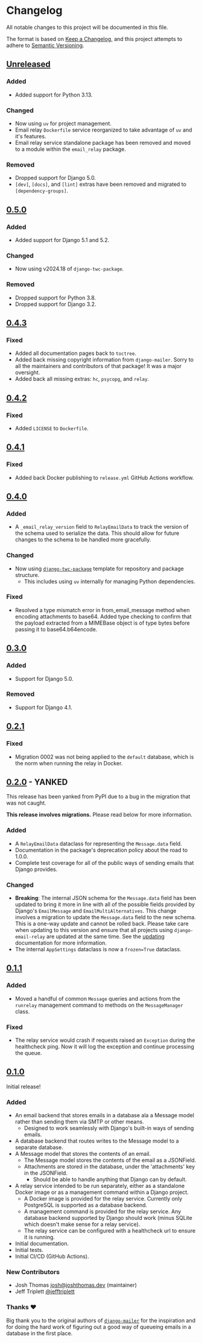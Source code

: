 # Changelog

All notable changes to this project will be documented in this file.

The format is based on [Keep a Changelog](https://keepachangelog.com/en/1.0.0/),
and this project attempts to adhere to [Semantic Versioning](https://semver.org/spec/v2.0.0.html).

<!--
## [${version}]
### Added - for new features
### Changed - for changes in existing functionality
### Deprecated - for soon-to-be removed features
### Removed - for now removed features
### Fixed - for any bug fixes
### Security - in case of vulnerabilities
[${version}]: https://github.com/westerveltco/django-email-relay/releases/tag/v${version}
-->

## [Unreleased]

### Added

- Added support for Python 3.13.

### Changed

- Now using `uv` for project management.
- Email relay `Dockerfile` service reorganized to take advantage of `uv` and it's features.
- Email relay service standalone package has been removed and moved to a module within the `email_relay` package.

### Removed

- Dropped support for Django 5.0.
- `[dev]`, `[docs]`, and `[lint]` extras have been removed and migrated to `[dependency-groups]`.

## [0.5.0]

### Added

- Added support for Django 5.1 and 5.2.

### Changed

- Now using v2024.18 of `django-twc-package`.

### Removed

- Dropped support for Python 3.8.
- Dropped support for Django 3.2.

## [0.4.3]

### Fixed

- Added all documentation pages back to `toctree`.
- Added back missing copyright information from `django-mailer`. Sorry to all the maintainers and contributors of that package! It was a major oversight.
- Added back all missing extras: `hc`, `psycopg`, and `relay`.

## [0.4.2]

### Fixed

- Added `LICENSE` to `Dockerfile`.

## [0.4.1]

### Fixed

- Added back Docker publishing to `release.yml` GitHub Actions workflow.

## [0.4.0]

### Added

- A `_email_relay_version` field to `RelayEmailData` to track the version of the schema used to serialize the data. This should allow for future changes to the schema to be handled more gracefully.

### Changed

- Now using [`django-twc-package`](https://github.com/westerveltco/django-twc-package) template for repository and package structure.
    - This includes using `uv` internally for managing Python dependencies.

### Fixed

- Resolved a type mismatch error in from_email_message method when encoding attachments to base64. Added type checking to confirm that the payload extracted from a MIMEBase object is of type bytes before passing it to base64.b64encode.

## [0.3.0]

### Added

- Support for Django 5.0.

### Removed

- Support for Django 4.1.

## [0.2.1]

### Fixed

- Migration 0002 was not being applied to the `default` database, which is the norm when running the relay in Docker.

## [0.2.0] - **YANKED**

This release has been yanked from PyPI due to a bug in the migration that was not caught.

**This release involves migrations.** Please read below for more information.

### Added

- A `RelayEmailData` dataclass for representing the `Message.data` field.
- Documentation in the package's deprecation policy about the road to 1.0.0.
- Complete test coverage for all of the public ways of sending emails that Django provides.

### Changed

- **Breaking**: The internal JSON schema for the `Message.data` field has been updated to bring it more in line with all of the possible fields provided by Django's `EmailMessage` and `EmailMultiAlternatives`. This change involves a migration to update the `Message.data` field to the new schema. This is a one-way update and cannot be rolled back. Please take care when updating to this version and ensure that all projects using `django-email-relay` are updated at the same time. See the [updating](https://django-email-relay.westervelt.dev/en/latest/updating.html) documentation for more information.
- The internal `AppSettings` dataclass is now a `frozen=True` dataclass.

## [0.1.1]

### Added

- Moved a handful of common `Message` queries and actions from the `runrelay` management command to methods on the `MessageManager` class.

### Fixed

- The relay service would crash if requests raised an `Exception` during the healthcheck ping. Now it will log the exception and continue processing the queue.

## [0.1.0]

Initial release!

### Added

- An email backend that stores emails in a database ala a Message model rather than sending them via SMTP or other means.
    - Designed to work seamlessly with Django's built-in ways of sending emails.
- A database backend that routes writes to the Message model to a separate database.
- A Message model that stores the contents of an email.
    - The Message model stores the contents of the email as a JSONField.
    - Attachments are stored in the database, under the 'attachments' key in the JSONField.
        - Should be able to handle anything that Django can by default.
- A relay service intended to be run separately, either as a standalone Docker image or as a management command within a Django project.
    - A Docker image is provided for the relay service. Currently only PostgreSQL is supported as a database backend.
    - A management command is provided for the relay service. Any database backend supported by Django should work (minus SQLite which doesn't make sense for a relay service).
    - The relay service can be configured with a healthcheck url to ensure it is running.
- Initial documentation.
- Initial tests.
- Initial CI/CD (GitHub Actions).

### New Contributors

- Josh Thomas <josh@joshthomas.dev> (maintainer)
- Jeff Triplett [@jefftriplett](https://github.com/jefftriplett)

### Thanks ❤️

Big thank you to the original authors of [`django-mailer`](https://github.com/pinax/django-mailer) for the inspiration and for doing the hard work of figuring out a good way of queueing emails in a database in the first place.

[unreleased]: https://github.com/westerveltco/django-email-relay/compare/v0.5.0...HEAD
[0.1.0]: https://github.com/westerveltco/django-email-relay/releases/tag/v0.1.0
[0.1.1]: https://github.com/westerveltco/django-email-relay/releases/tag/v0.1.1
[0.2.0]: https://github.com/westerveltco/django-email-relay/releases/tag/v0.2.0
[0.2.1]: https://github.com/westerveltco/django-email-relay/releases/tag/v0.2.1
[0.3.0]: https://github.com/westerveltco/django-email-relay/releases/tag/v0.3.0
[0.4.0]: https://github.com/westerveltco/django-email-relay/releases/tag/v0.4.0
[0.4.1]: https://github.com/westerveltco/django-email-relay/releases/tag/v0.4.1
[0.4.2]: https://github.com/westerveltco/django-email-relay/releases/tag/v0.4.2
[0.4.3]: https://github.com/westerveltco/django-email-relay/releases/tag/v0.4.3
[0.5.0]: https://github.com/westerveltco/django-email-relay/releases/tag/v0.5.0
